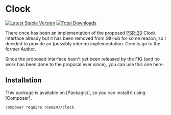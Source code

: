 # Clock

[![Latest Stable Version](http://poser.pugx.org/room247/clock/v)](https://packagist.org/packages/room247/clock)
[![Total Downloads](http://poser.pugx.org/room247/clock/downloads)](https://packagist.org/packages/room247/clock)

There once has been an implementation of the proposed [PSR-20](https://github.com/php-fig/fig-standards/blob/master/proposed/clock.md) Clock interface already but it has been removed from GitHub for some reason, so I decided to provide an (possibly interim) implementation. Credits go to the former Author.

Since the proposed interface hasn't yet been released by the FIG (and no work has been done to the proposal ever since), you can use this one here.

## Installation

This package is available on [Packagist], so you can install it using [Composer].

```bash
composer require room247/clock
```
